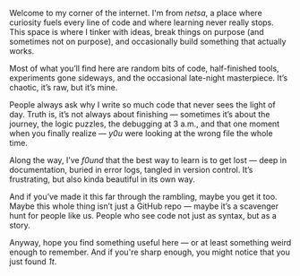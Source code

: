 Welcome to my corner of the internet. I'm from _netsa_, a place where curiosity fuels every line of code and where learning never really stops. This space is where I tinker with ideas, break things on purpose (and sometimes not on purpose), and occasionally build something that actually works.

Most of what you’ll find here are random bits of code, half-finished tools, experiments gone sideways, and the occasional late-night masterpiece. It’s chaotic, it’s raw, but it’s mine.

People always ask why I write so much code that never sees the light of day. Truth is, it’s not always about finishing — sometimes it’s about the journey, the logic puzzles, the debugging at 3 a.m., and that one moment when you finally realize — _y0u_ were looking at the wrong file the whole time.

Along the way, I’ve _f0und_ that the best way to learn is to get lost — deep in documentation, buried in error logs, tangled in version control. It’s frustrating, but also kinda beautiful in its own way.

And if you’ve made it this far through the rambling, maybe you get it too. Maybe this whole thing isn’t just a GitHub repo — maybe it’s a scavenger hunt for people like us. People who see code not just as syntax, but as a story.

Anyway, hope you find something useful here — or at least something weird enough to remember. And if you're sharp enough, you might notice that you just found _1t_.
